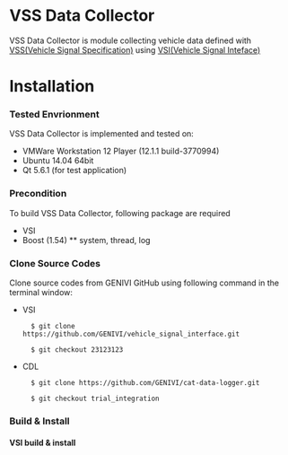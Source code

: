 # VSS Data Collector

VSS Data Collector is module collecting vehicle data defined with [VSS(Vehicle Signal Specification)](https://github.com/GENIVI/vehicle_signal_specification) using [VSI(Vehicle Signal Inteface)](https://github.com/GENIVI/vehicle_signal_interface)

# Installation

### Tested Envrionment
VSS Data Collector is implemented and tested on:
* VMWare Workstation 12 Player (12.1.1 build-3770994)
* Ubuntu 14.04 64bit
* Qt 5.6.1 (for test application)

### Precondition
To build VSS Data Collector, following package are required
* VSI
* Boost (1.54)
** system, thread, log

### Clone Source Codes
Clone source codes from GENIVI GitHub using following command in the terminal window:
* VSI

        $ git clone https://github.com/GENIVI/vehicle_signal_interface.git
  
        $ git checkout 23123123

* CDL

        $ git clone https://github.com/GENIVI/cat-data-logger.git
  
        $ git checkout trial_integration
  
### Build & Install
#### VSI build & install

